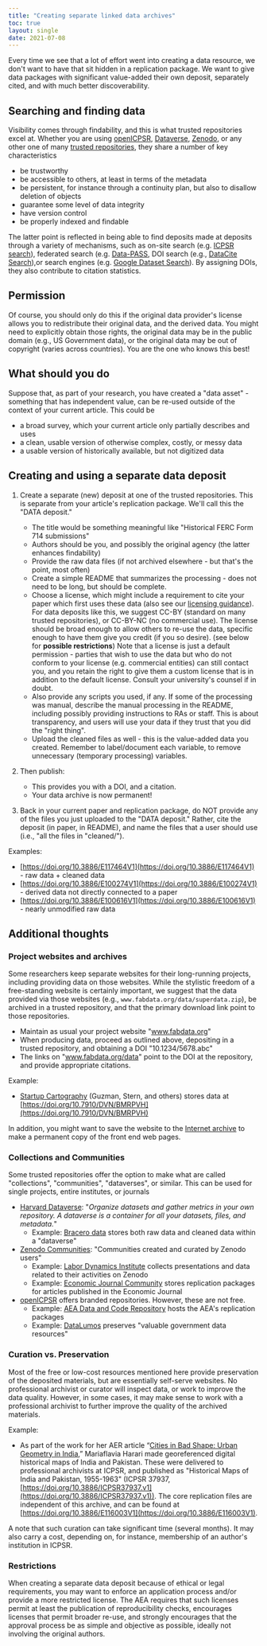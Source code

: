 ```yaml
---
title: "Creating separate linked data archives"
toc: true
layout: single
date: 2021-07-08
---
```



Every time we see that a lot of effort went into creating a data resource, we don't want to have that sit hidden in a replication package. We want to give data packages with significant value-added their own deposit, separately cited, and with much better discoverability.

## Searching and finding data

Visibility comes through findability, and this is what trusted repositories excel at. Whether you are using [openICPSR](https://www.openicpsr.org/openicpsr/), [Dataverse](https://dataverse.harvard.edu/), [Zenodo](https://zenodo.org/), or any other one of many [trusted repositories](https://social-science-data-editors.github.io/guidance/Requested_information_hosting.html#trusted-repositories), they share a number of key characteristics

- be trustworthy
- be accessible to others, at least in terms of the metadata 
- be persistent, for instance through a continuity plan, but also to disallow deletion of objects
- guarantee some level of data integrity
- have version control
- be properly indexed and findable

The latter point is reflected in being able to find deposits made at deposits through a variety of mechanisms, such as on-site search (e.g. [ICPSR search](https://www.icpsr.umich.edu/web/pages/)), federated search (e.g. [Data-PASS](http://www.data-pass.org/call.html), DOI search (e.g., [DataCite Search](https://search.datacite.org/)),or search engines (e.g. [Google Dataset Search](https://datasetsearch.research.google.com/)). By assigning DOIs, they also contribute to citation statistics. 

## Permission

Of course, you should only do this if the original data provider's license allows you to redistribute their original data, and the derived data. You might need to explicitly obtain those rights, the original data may be in the public domain (e.g., US Government data), or the original data may be out of copyright (varies across countries). You are the one who knows this best!

## What should you do

Suppose that, as part of your research, you have created a "data asset" - something that has independent value, can be re-used outside of the context of your current article. This could be

- a broad survey, which your current article only partially describes and uses
- a clean, usable version of otherwise complex, costly, or messy data
- a usable version of historically available, but not digitized data

## Creating and using a separate data deposit

1. Create a separate (new) deposit at one of the trusted repositories. This is separate from your article's replication package. We'll call this the "DATA deposit."
    - The title would be something meaningful like "Historical FERC Form 714 submissions"
    - Authors should be you, and possibly the original agency (the latter enhances findability)
    - Provide the raw data files (if not archived elsewhere - but that's the point, most often)
    - Create a simple README that summarizes the processing - does not need to be long, but should be complete.
    - Choose a license, which might include a requirement to cite your paper which first uses these data (also see our [licensing guidance](Licensing_guidance)). For data deposits like this, we suggest CC-BY (standard on many trusted repositories), or CC-BY-NC (no commercial use). The license should be broad enough to allow others to re-use the data, specific enough to have them give you credit (if you so desire). (see below for **possible restrictions**) Note that a license is just a default permission - parties that wish to use the data but who do not conform to your license (e.g. commercial entities) can still contact you, and you retain the right to give them a custom license that is in addition to the default license. Consult your university's counsel if in doubt. 
    - Also provide any scripts you used, if any. If some of the processing was manual, describe the manual processing in the README, including possibly providing instructions to RAs or staff. This is about transparency, and users will use your data if they trust that you did the "right thing". 
    - Upload the cleaned files as well - this is the value-added data you created. Remember to label/document each variable, to remove unnecessary (temporary processing) variables. 
2. Then publish:
    - This provides you with a DOI, and a citation.
    - Your data archive is now permanent!

3. Back in your current paper and replication package, do NOT provide any of the files you just uploaded to the "DATA deposit."  Rather, cite the deposit (in paper, in README), and name the files that a user should use (i.e., "all the files in "cleaned/").

Examples:

- [https://doi.org/10.3886/E117464V1](https://doi.org/10.3886/E117464V1) - raw data + cleaned data
- [https://doi.org/10.3886/E100274V1](https://doi.org/10.3886/E100274V1) - derived data not directly connected to a paper
- [https://doi.org/10.3886/E100616V1](https://doi.org/10.3886/E100616V1) - nearly unmodified raw data

## Additional thoughts

### Project websites and archives 

Some researchers keep separate websites for their long-running projects, including providing data on those websites. While the stylistic freedom of a free-standing website is certainly important, we suggest that the data provided via those websites (e.g., `www.fabdata.org/data/superdata.zip`), be archived in a trusted repository, and that the primary download link point to those repositories.

- Maintain as usual your project website "www.fabdata.org"
- When producing data, proceed as outlined above, depositing in a trusted repository, and obtaining a DOI "10.1234/5678.abc"
- The links on "www.fabdata.org/data" point to the DOI at the repository, and provide appropriate citations.

Example:

- [Startup Cartography](https://www.startupcartography.com/) (Guzman, Stern, and others) stores data at [https://doi.org/10.7910/DVN/BMRPVH](https://doi.org/10.7910/DVN/BMRPVH)

In addition, you might want to save the website to the [Internet archive](archive.org) to make a permanent copy of the front end web pages.

### Collections and Communities

Some trusted repositories offer the option to make what are called "collections", "communities", "dataverses", or similar. This can be used for single projects, entire institutes, or journals

- [Harvard Dataverse](https://dataverse.harvard.edu): "*Organize datasets and gather metrics in your own repository. A dataverse is a container for all your datasets, files, and metadata.*"
  - Example: [Bracero data](https://dataverse.harvard.edu/dataverse/bracero) stores both raw data and cleaned data within a "dataverse"
- [Zenodo Communities](https://zenodo.org/communities): "Communities created and curated by Zenodo users"
  - Example: [Labor Dynamics Institute](https://zenodo.org/communities/labordynamicsinstitute/) collects presentations and data related to their activities on Zenodo
  - Example: [Economic Journal Community](https://zenodo.org/communities/ej-replication-repository) stores replication packages for articles published in the Economic Journal
- [openICPSR](https://www.openicpsr.org/openicpsr/repository/) offers branded repositories. However, these are not free.
  - Example: [AEA Data and Code Repository](https://www.openicpsr.org/openicpsr/aea) hosts the AEA's replication packages
  - Example: [DataLumos](https://www.datalumos.org/datalumos/) preserves "valuable government data resources"

### Curation vs. Preservation

Most of the free or low-cost resources mentioned here provide preservation of the deposited materials, but are essentially self-serve websites. No professional archivist or curator will inspect data, or work to improve the data quality. However, in some cases, it may make sense to work with a professional archivist to further improve the quality of the archived materials. 

Example:

- As part of the work for her AER article “[Cities in Bad Shape: Urban Geometry in India](https://doi.org/10.1257/aer.20171673),” Mariaflavia Harari made georeferenced digital historical maps of India and Pakistan. These were delivered to professional archivists at ICPSR, and published as "Historical Maps of India and Pakistan, 1955-1963" (ICPSR 37937, [https://doi.org/10.3886/ICPSR37937.v1](https://doi.org/10.3886/ICPSR37937.v1)). The core replication files are independent of this archive, and can be found at [https://doi.org/10.3886/E116003V1](https://doi.org/10.3886/E116003V1).

A note that such curation can take significant time (several months). It may also carry a cost, depending on, for instance, membership of an author's institution in ICPSR.

### Restrictions

When creating a separate data deposit because of ethical or legal requirements, you may want to enforce an application process and/or provide a more restricted license. The AEA requires that such licenses permit at least the publication of reproducibility checks, encourages licenses that permit broader re-use, and strongly encourages that the approval process be as simple and objective as possible, ideally not involving the original authors.
